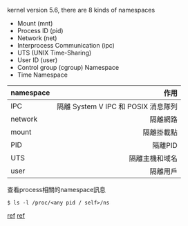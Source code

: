 kernel version 5.6, there are 8 kinds of namespaces
- Mount (mnt)
- Process ID (pid)
- Network (net)
- Interprocess Communication (ipc)
- UTS (UNIX Time-Sharing)
- User ID (user)
- Control group (cgroup) Namespace
- Time Namespace


| namespace | 作用 |
| :-----| ----: | 
| IPC | 隔離 System V IPC 和 POSIX 消息隊列 |
| network | 隔離網路 |
| mount | 隔離掛載點 |
| PID|隔離PID |
| UTS|隔離主機和域名 |
|user | 隔離用戶|


查看process相關的namespace訊息
```
$ ls -l /proc/<any pid / self>/ns
```




[ref](https://www.jianshu.com/p/ab423c3db59d)
[ref](https://moelove.info/2021/12/10/%E6%90%9E%E6%87%82%E5%AE%B9%E5%99%A8%E6%8A%80%E6%9C%AF%E7%9A%84%E5%9F%BA%E7%9F%B3-namespace-%E4%B8%8A/#contents:cgroup-namespaces)





